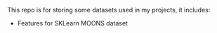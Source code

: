 This repo is for storing some datasets used in my projects, it includes:
- Features for SKLearn MOONS dataset 

